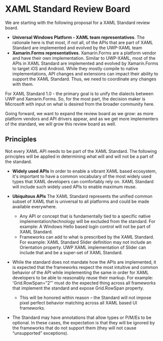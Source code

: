 # XAML Standard Review Board
We are starting with the following proposal for a XAML Standard review board. 

- **Universal Windows Platform - XAML team representatives**. The rationale here is that most, if not all, of the APIs that are part of XAML Standard are implemented and evolved by the UWP-XAML team
- **Xamarin.Forms representatives**. Xamarin.Forms are a platform vendor and have their own implementation. Similar to UWP-XAML, most of the APIs in XAML Standard are implemented and evolved by Xamarin.Forms to target iOS and Android. While they mostly compile to native implementations, API changes and extensions can impact their ability to support the XAML Standard. Thus, we need to coordinate any changes with them.

For XAML Standard 1.0 - the primary goal is to unify the dialects between UWP and Xamarin.Forms. So, for the most part, the decision maker is Microsoft with input on what is desired from the broader community here. 

Going forward, we want to expand the review board as we grow: as more platform vendors and API drivers appear, and as we get more implementers of the standard, we will grow this review board as well. 

## Principles
Not every XAML API needs to be part of the XAML Standard. The following principles will be applied in determining what will and will not be a part of the standard. 

* **Widely used APIs** In order to enable a vibrant XAML based ecosystem, it's important to have a common vocabulary of the most widely used types that XAML developers can comfortably rely on. XAML Standard will include such widely used APIs to enable maximum reuse.

* **Ubiquitous APIs** The XAML Standard represents the unified common subset of XAML that is universal to all platforms and could be made available everywhere.
  * Any API or concept that is fundamentally tied to a specific native implementation/technology will be excluded from the standard. For example: A Windows Hello based login control will not be part of XAML Standard.
  * Frameworks can add to what is prescribed by the XAML Standard. For example: XAML Standard Slider definition may not include an Orientation property. UWP XAML implementation of Slider can include that and be a super-set of XAML Standard.

* While the standard does not mandate how the APIs are implemented, it is expected that the frameworks respect the most intuitive and common behavior of the API while implementing the same in order for XAML developers to be able to reasonably reuse their markup. For example: 'Grid.RowSpan=”2”' must do the expected thing across all frameworks that implement the standard and expose Grid.RowSpan property.
  * This will be honored within reason – the Standard will not impose pixel perfect behavior matching across all XAML based UI frameworks.

* The Standard may have annotations that allow types or P/M/Es to be optional. In these cases, the expectation is that they will be ignored by the frameworks that do not support them (they will not cause “unsupported” exceptions). 
 


